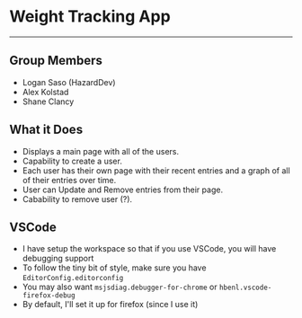 # Weight Tracking App
---

## Group Members
* Logan Saso (HazardDev)
* Alex Kolstad
* Shane Clancy

## What it Does
* Displays a main page with all of the users.
* Capability to create a user.
* Each user has their own page with their recent entries and a graph of all of their entries over time.
* User can Update and Remove entries from their page.
* Cabability to remove user (?).

## VSCode
* I have setup the workspace so that if you use VSCode, you will have debugging support
* To follow the tiny bit of style, make sure you have `EditorConfig.editorconfig`
* You may also want `msjsdiag.debugger-for-chrome` or `hbenl.vscode-firefox-debug`
* By default, I'll set it up for firefox (since I use it)
